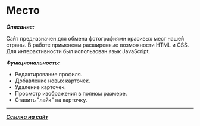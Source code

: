 # Место
***Описание:***

Сайт предназначен для обмена фотографиями красивых мест нашей страны. В работе применены расширенные возможности HTML и CSS. Для интерактивности был использован язык JavaScript.

***Функциональность:***

* Редактирование профиля.
* Добавление новых карточек.
* Удаление карточек.
* Просмотр изображения в полном размере.
* Ставить "лайк" на карточку.

---

***[Ссылка на сайт](https://vasilkovai.github.io/mesto/)***

